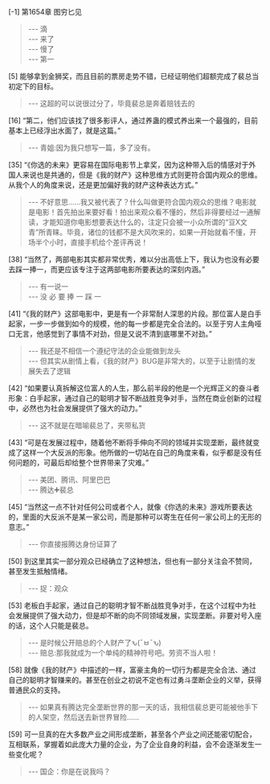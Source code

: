 
[-1] 第1654章 图穷匕见
>--- 滴<br>
>--- 来了<br>
>--- 慢了<br>
>--- 第一<br>

[5] 能够拿到金狮奖，而且目前的票房走势不错，已经证明他们超额完成了裴总当初定下的目标。
>--- 这超的可以说很过分了，毕竟裴总是奔着赔钱去的<br>

[16] “第二，他们应该找了很多影评人，通过养蛊的模式养出来一个最强的，目前基本上已经浮出水面了，就是这篇。”
>--- 青姐:因为我只想写一篇，多了没有。<br>

[35] “《你选的未来》更容易在国际电影节上拿奖，因为这种带入后的情感对于外国人来说也是共通的，但是《我的财产》这种思维方式则更符合国内观众的思维。从我个人的角度来说，还是更加偏好我的财产这种表达方式。”
>--- 不好意思……我又被代表了？什么叫做更符合国内观众的思维？电影就是电影！首先拍出来要好看！拍出来观众看不懂的，然后非得要经过一通解读，才能知道你电影想要表达什么的，注定只会被一小众所谓的“豆X文青”所青睐。毕竟，诸位的钱都不是大风吹来的，如果一开始就看不懂，开场半个小时，直接手机给个差评再说！<br>

[38] “当然了，两部电影其实都非常优秀，难以分出高低上下，我认为也没有必要去踩一捧一，而更应该专注于这两部电影所要表达的深刻内涵。”
>--- 有一说一<br>
>--- 没 必 要 捧 一 踩 一<br>

[41] “《我的财产》这部电影中，更是有一个非常耐人深思的片段。那位富人是白手起家，一步一步做到如今的规模，他的每一步都是完全合法的。以至于穷人主角哑口无言，他感觉到了事情不对劲，但是又说不清到底哪里不对劲。”
>--- 我还是不相信一个遵纪守法的企业能做到龙头<br>
>--- 但其实从剧情上看，《我的财产》BUG是非常大的，以至于让剧情的发展失去了逻辑<br>

[42] “如果要认真拆解这位富人的人生，那么前半段的他是一个光辉正义的奋斗者形象：白手起家，通过自己的聪明才智不断战胜竞争对手，当然在商业创新的过程中，必然也为社会发展提供了强大的动力。”
>--- 这不就是在暗喻裴总了，夹带私货<br>

[43] “可是在发展过程中，随着他不断将手伸向不同的领域并实现垄断，最终就变成了这样一个大反派的形象。他所做的一切站在自己的角度来看，似乎都是没有任何问题的，可最后却给整个世界带来了灾难。”
>--- 美团、腾讯、阿里巴巴<br>
>--- 腾达➕裴总<br>

[45] “当然这一点不针对任何公司或者个人，就像《你选的未来》游戏所要表达的，里面的大反派不是某一家公司，而是那种可以寄生在任何一家公司上的无形的意志。”
>--- 你直接报腾达身份证算了<br>

[50] 到这里其实一部分观众已经确立了这种想法，但也有一部分关注会不赞同，甚至发生抵触情绪。
>--- 捉：观众<br>

[53] 老板白手起家，通过自己的聪明才智不断战胜竞争对手，在这个过程中为社会发展提供了强大动力，但是却不断的向不同领域发展，实现垄断。非要对号入座的话，这个人只能是裴总。
>--- 是时候公开赔总的个人财产了ԅ(¯ㅂ¯ԅ)<br>
>--- 赔总:那我就成为一个单纯的精神符号吧。劳资不当人啦！<br>

[58] 就像《我的财产》中描述的一样，富豪主角的一切行为都是完全合法、通过自己的聪明才智赚来的。甚至在创业之初说不定也有过勇斗垄断企业的义举，获得普通民众的支持。
>--- 如果真有腾达完全垄断世界的那一天的话，我相信裴总更可能被他手下的人架空，然后送去新世界冒险……<br>

[59] 可一旦真的在大多数产业之间形成垄断，甚至各个产业之间还能密切配合，互相联系，掌握着如此庞大力量的企业，为了企业自身的利益，会不会逐渐发生一些变化呢？
>--- 国企：你是在说我吗？<br>
